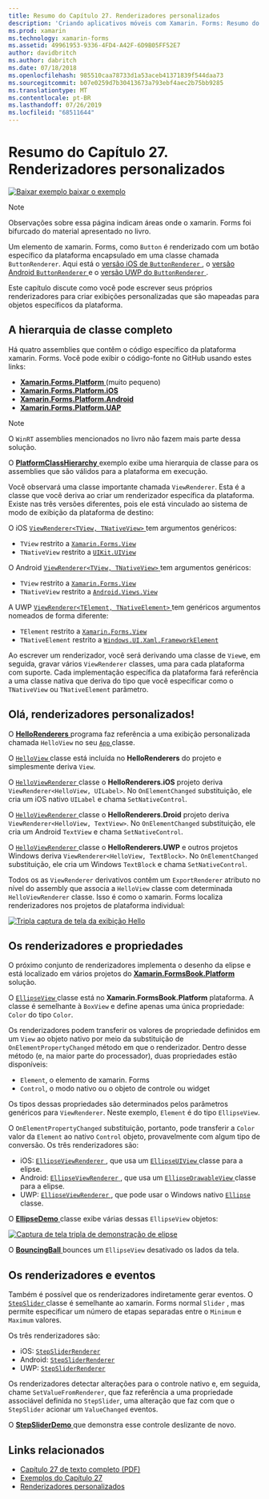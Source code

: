```yaml
---
title: Resumo do Capítulo 27. Renderizadores personalizados
description: 'Criando aplicativos móveis com Xamarin. Forms: Resumo do Capítulo 27. Renderizadores personalizados'
ms.prod: xamarin
ms.technology: xamarin-forms
ms.assetid: 49961953-9336-4FD4-A42F-6D9B05FF52E7
author: davidbritch
ms.author: dabritch
ms.date: 07/18/2018
ms.openlocfilehash: 985510caa78733d1a53aceb41371839f544daa73
ms.sourcegitcommit: b07e0259d7b30413673a793ebf4aec2b75bb9285
ms.translationtype: MT
ms.contentlocale: pt-BR
ms.lasthandoff: 07/26/2019
ms.locfileid: "68511644"
---
```

# <a name="summary-of-chapter-27-custom-renderers"></a>Resumo do Capítulo 27. Renderizadores personalizados

[![Baixar exemplo](~/media/shared/download.png) baixar o exemplo](https://github.com/xamarin/xamarin-forms-book-samples/tree/master/Chapter27)

> [!NOTE] 
> Observações sobre essa página indicam áreas onde o xamarin. Forms foi bifurcado do material apresentado no livro.

Um elemento de xamarin. Forms, como `Button` é renderizado com um botão específico da plataforma encapsulado em uma classe chamada `ButtonRenderer`.  Aqui está o [versão iOS de `ButtonRenderer` ](https://github.com/xamarin/Xamarin.Forms/blob/master/Xamarin.Forms.Platform.iOS/Renderers/ButtonRenderer.cs), o [versão Android `ButtonRenderer` ](https://github.com/xamarin/Xamarin.Forms/blob/master/Xamarin.Forms.Platform.Android/Renderers/ButtonRenderer.cs)e o [versão UWP do `ButtonRenderer` ](https://github.com/xamarin/Xamarin.Forms/blob/master/Xamarin.Forms.Platform.UAP/ButtonRenderer.cs).

Este capítulo discute como você pode escrever seus próprios renderizadores para criar exibições personalizadas que são mapeadas para objetos específicos da plataforma.

## <a name="the-complete-class-hierarchy"></a>A hierarquia de classe completo

Há quatro assemblies que contêm o código específico da plataforma xamarin. Forms.
Você pode exibir o código-fonte no GitHub usando estes links:

- [**Xamarin.Forms.Platform** ](https://github.com/xamarin/Xamarin.Forms/tree/master/Xamarin.Forms.Platform) (muito pequeno)
- [**Xamarin.Forms.Platform.iOS**](https://github.com/xamarin/Xamarin.Forms/tree/master/Xamarin.Forms.Platform.iOS)
- [**Xamarin.Forms.Platform.Android**](https://github.com/xamarin/Xamarin.Forms/tree/master/Xamarin.Forms.Platform.Android)
- [**Xamarin.Forms.Platform.UAP**](https://github.com/xamarin/Xamarin.Forms/tree/master/Xamarin.Forms.Platform.UAP)

> [!NOTE]
> O `WinRT` assemblies mencionados no livro não fazem mais parte dessa solução. 

O [ **PlatformClassHierarchy** ](https://github.com/xamarin/xamarin-forms-book-samples/tree/master/Chapter27/PlatformClassHierarchy) exemplo exibe uma hierarquia de classe para os assemblies que são válidos para a plataforma em execução.

Você observará uma classe importante chamada `ViewRenderer`. Esta é a classe que você deriva ao criar um renderizador específica da plataforma. Existe nas três versões diferentes, pois ele está vinculado ao sistema de modo de exibição da plataforma de destino:

O iOS [ `ViewRenderer<TView, TNativeView>` ](https://github.com/xamarin/Xamarin.Forms/blob/master/Xamarin.Forms.Platform.iOS/ViewRenderer.cs#L25) tem argumentos genéricos:

- `TView` restrito a [`Xamarin.Forms.View`](xref:Xamarin.Forms.View)
- `TNativeView` restrito a [`UIKit.UIView`](xref:UIKit.UIView)

O Android [ `ViewRenderer<TView, TNativeView>` ](https://github.com/xamarin/Xamarin.Forms/blob/master/Xamarin.Forms.Platform.Android/ViewRenderer.cs#L17) tem argumentos genéricos:

- `TView` restrito a [`Xamarin.Forms.View`](xref:Xamarin.Forms.View)
- `TNativeView` restrito a [`Android.Views.View`](xref:Android.Views.View)

A UWP [ `ViewRenderer<TElement, TNativeElement>` ](https://github.com/xamarin/Xamarin.Forms/blob/master/Xamarin.Forms.Platform.UAP/ViewRenderer.cs#L6) tem genéricos argumentos nomeados de forma diferente:

- `TElement` restrito a [`Xamarin.Forms.View`](xref:Xamarin.Forms.View)
- `TNativeElement` restrito a [`Windows.UI.Xaml.FrameworkElement`](/uwp/api/Windows.UI.Xaml.FrameworkElement)

Ao escrever um renderizador, você será derivando uma classe de `View`e, em seguida, gravar vários `ViewRenderer` classes, uma para cada plataforma com suporte. Cada implementação específica da plataforma fará referência a uma classe nativa que deriva do tipo que você especificar como o `TNativeView` ou `TNativeElement` parâmetro.

## <a name="hello-custom-renderers"></a>Olá, renderizadores personalizados!

O [ **HelloRenderers** ](https://github.com/xamarin/xamarin-forms-book-samples/tree/master/Chapter27/HelloRenderers) programa faz referência a uma exibição personalizada chamada `HelloView` no seu [ `App` ](https://github.com/xamarin/xamarin-forms-book-samples/blob/master/Chapter27/HelloRenderers/HelloRenderers/HelloRenderers/App.cs) classe.

O [ `HelloView` ](https://github.com/xamarin/xamarin-forms-book-samples/blob/master/Chapter27/HelloRenderers/HelloRenderers/HelloRenderers/HelloView.cs) classe está incluída no **HelloRenderers** do projeto e simplesmente deriva `View`.

O [ `HelloViewRenderer` ](https://github.com/xamarin/xamarin-forms-book-samples/blob/master/Chapter27/HelloRenderers/HelloRenderers/HelloRenderers.iOS/HelloViewRenderer.cs) classe o **HelloRenderers.iOS** projeto deriva `ViewRenderer<HelloView, UILabel>`. No `OnElementChanged` substituição, ele cria um iOS nativo `UILabel` e chama `SetNativeControl`.

O [ `HelloViewRenderer` ](https://github.com/xamarin/xamarin-forms-book-samples/blob/master/Chapter27/HelloRenderers/HelloRenderers/HelloRenderers.Droid/HelloViewRenderer.cs) classe o **HelloRenderers.Droid** projeto deriva `ViewRenderer<HelloView, TextView>`. No `OnElementChanged` substituição, ele cria um Android `TextView` e chama `SetNativeControl`.

O [ `HelloViewRenderer` ](https://github.com/xamarin/xamarin-forms-book-samples/blob/master/Chapter27/HelloRenderers/HelloRenderers/HelloRenderers.UWP/HelloViewRenderer.cs) classe o **HelloRenderers.UWP** e outros projetos Windows deriva `ViewRenderer<HelloView, TextBlock>`. No `OnElementChanged` substituição, ele cria um Windows `TextBlock` e chama `SetNativeControl`.

Todos os as `ViewRenderer` derivativos contêm um `ExportRenderer` atributo no nível do assembly que associa a `HelloView` classe com determinada `HelloViewRenderer` classe. Isso é como o xamarin. Forms localiza renderizadores nos projetos de plataforma individual:

[![Tripla captura de tela da exibição Hello](images/ch27fg02-small.png "renderizadores personalizados")](images/ch27fg02-large.png#lightbox "renderizadores personalizados")

## <a name="renderers-and-properties"></a>Os renderizadores e propriedades

O próximo conjunto de renderizadores implementa o desenho da elipse e está localizado em vários projetos do [ **Xamarin.FormsBook.Platform** ](https://github.com/xamarin/xamarin-forms-book-samples/tree/master/Libraries/Xamarin.FormsBook.Platform) solução.

O [ `EllipseView` ](https://github.com/xamarin/xamarin-forms-book-samples/blob/master/Libraries/Xamarin.FormsBook.Platform/Xamarin.FormsBook.Platform/EllipseView.cs) classe está no **Xamarin.FormsBook.Platform** plataforma. A classe é semelhante à `BoxView` e define apenas uma única propriedade: `Color` do tipo `Color`.

Os renderizadores podem transferir os valores de propriedade definidos em um `View` ao objeto nativo por meio da substituição de `OnElementPropertyChanged` método em que o renderizador. Dentro desse método (e, na maior parte do processador), duas propriedades estão disponíveis:

- `Element`, o elemento de xamarin. Forms
- `Control`, o modo nativo ou o objeto de controle ou widget

Os tipos dessas propriedades são determinados pelos parâmetros genéricos para `ViewRenderer`. Neste exemplo, `Element` é do tipo `EllipseView`.

O `OnElementPropertyChanged` substituição, portanto, pode transferir a `Color` valor da `Element` ao nativo `Control` objeto, provavelmente com algum tipo de conversão. Os três renderizadores são:

- iOS: [ `EllipseViewRenderer` ](https://github.com/xamarin/xamarin-forms-book-samples/blob/master/Libraries/Xamarin.FormsBook.Platform/Xamarin.FormsBook.Platform.iOS/EllipseViewRenderer.cs), que usa um [ `EllipseUIView` ](https://github.com/xamarin/xamarin-forms-book-samples/blob/master/Libraries/Xamarin.FormsBook.Platform/Xamarin.FormsBook.Platform.iOS/EllipseUIView.cs) classe para a elipse.
- Android: [ `EllipseViewRenderer` ](https://github.com/xamarin/xamarin-forms-book-samples/blob/master/Libraries/Xamarin.FormsBook.Platform/Xamarin.FormsBook.Platform.Android/EllipseViewRenderer.cs), que usa um [ `EllipseDrawableView` ](https://github.com/xamarin/xamarin-forms-book-samples/blob/master/Libraries/Xamarin.FormsBook.Platform/Xamarin.FormsBook.Platform.Android/EllipseDrawableView.cs) classe para a elipse.
- UWP: [ `EllipseViewRenderer` ](https://github.com/xamarin/xamarin-forms-book-samples/blob/master/Libraries/Xamarin.FormsBook.Platform/Xamarin.FormsBook.Platform.WinRT/EllipseViewRenderer.cs), que pode usar o Windows nativo [ `Ellipse` ](/uwp/api/Windows.UI.Xaml.Shapes.Ellipse) classe.

O [ **EllipseDemo** ](https://github.com/xamarin/xamarin-forms-book-samples/tree/master/Chapter27/EllipseDemo) classe exibe várias dessas `EllipseView` objetos:

[![Captura de tela tripla de demonstração de elipse](images/ch27fg03-small.png "renderizadores personalizados de EllipseView")](images/ch27fg03-large.png#lightbox "renderizadores personalizados de EllipseView")

O [ **BouncingBall** ](https://github.com/xamarin/xamarin-forms-book-samples/tree/master/Chapter27/BouncingBall) bounces um `EllipseView` desativado os lados da tela.

## <a name="renderers-and-events"></a>Os renderizadores e eventos

Também é possível que os renderizadores indiretamente gerar eventos. O [ `StepSlider` ](https://github.com/xamarin/xamarin-forms-book-samples/blob/master/Libraries/Xamarin.FormsBook.Platform/Xamarin.FormsBook.Platform/StepSlider.cs) classe é semelhante ao xamarin. Forms normal `Slider` , mas permite especificar um número de etapas separadas entre o `Minimum` e `Maximum` valores.

Os três renderizadores são:

- iOS: [`StepSliderRenderer`](https://github.com/xamarin/xamarin-forms-book-samples/blob/master/Libraries/Xamarin.FormsBook.Platform/Xamarin.FormsBook.Platform.iOS/StepSliderRenderer.cs)
- Android: [`StepSliderRenderer`](https://github.com/xamarin/xamarin-forms-book-samples/blob/master/Libraries/Xamarin.FormsBook.Platform/Xamarin.FormsBook.Platform.Android/StepSliderRenderer.cs)
- UWP: [`StepSliderRenderer`](https://github.com/xamarin/xamarin-forms-book-samples/blob/master/Libraries/Xamarin.FormsBook.Platform/Xamarin.FormsBook.Platform.WinRT/StepSliderRenderer.cs)

Os renderizadores detectar alterações para o controle nativo e, em seguida, chame `SetValueFromRenderer`, que faz referência a uma propriedade associável definida no `StepSlider`, uma alteração que faz com que o `StepSlider` acionar um `ValueChanged` eventos.

O [ **StepSliderDemo** ](https://github.com/xamarin/xamarin-forms-book-samples/tree/master/Chapter27/StepSliderDemo) que demonstra esse controle deslizante de novo.



## <a name="related-links"></a>Links relacionados

- [Capítulo 27 de texto completo (PDF)](https://download.xamarin.com/developer/xamarin-forms-book/XamarinFormsBook-Ch27-Apr2016.pdf)
- [Exemplos do Capítulo 27](https://github.com/xamarin/xamarin-forms-book-samples/tree/master/Chapter27)
- [Renderizadores personalizados](~/xamarin-forms/app-fundamentals/custom-renderer/index.md)
